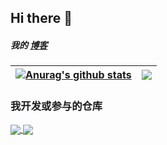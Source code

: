 ## Hi there 👋
<!--
**shalousun/shalousun** is a ✨ _special_ ✨ repository because its `README.md` (this file) appears on your GitHub profile.

Here are some ideas to get you started:

- 🔭 I’m currently working on ...
- 🌱 I’m currently learning ...
- 👯 I’m looking to collaborate on ...
- 🤔 I’m looking for help with ...
- 💬 Ask me about ...
- 📫 How to reach me: ...
- 😄 Pronouns: ...
- ⚡ Fun fact: ...
-->

##### 我的 <a target="_blank" href="https://juejin.cn/user/3280598429081005/posts">博客<a/>

| <a href="https://github.com/jasonkung22/futu-api-encrypt"><img align="center" src="https://github-readme-stats.vercel.app/api?username=jasonkung22&show_icons=true&include_all_commits=true&theme=transparent&hide_border=true" alt="Anurag's github stats" /></a> | <a href="https://github.com/jasonkung22/futu-api-encrypt"><img align="center" src="https://github-readme-stats.vercel.app/api/top-langs/?username=jasonkung22&layout=compact&theme=transparent&hide_border=true" /></a> |
| ------------- | ------------- |

### 我开发或参与的仓库
<a href="https://github.com/jasonkung22/futu-api-encrypt">
  <img align="center" src="https://github-readme-stats.vercel.app/api/pin/?username=jasonkung22&repo=futu-api-encrypt&theme=transparent" />
</a>
<a href="https://github.com/smart-doc-group/smart-doc">
  <img align="center" src="https://github-readme-stats.vercel.app/api/pin/?username=smart-doc-group&repo=smart-doc&theme=transparent" />
</a>

